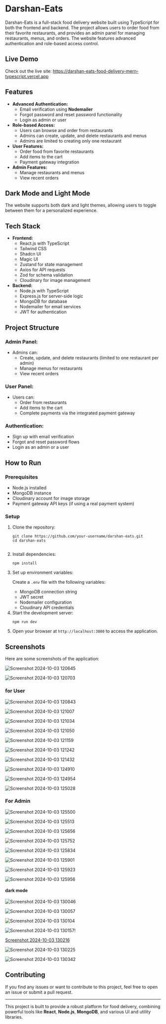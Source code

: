 <!DOCTYPE html>
<html lang="en">
<head>
  <meta charset="UTF-8">
  <meta name="viewport" content="width=device-width, initial-scale=1.0">
</head>
<body>
  <h1>Darshan-Eats</h1>
  <p>Darshan-Eats is a full-stack food delivery website built using TypeScript for both the frontend and backend. The project allows users to order food from their favorite restaurants, and provides an admin panel for managing restaurants, menus, and orders. The website features advanced authentication and role-based access control.</p>

  <h2>Live Demo</h2>
  <p>Check out the live site: <a href="https://darshan-eats-food-delivery-mern-typescript.vercel.app/" target="_blank">https://darshan-eats-food-delivery-mern-typescript.vercel.app</a></p>

  <h2>Features</h2>
  <ul>
    <li><strong>Advanced Authentication:</strong>
      <ul>
        <li>Email verification using <strong>Nodemailer</strong></li>
        <li>Forgot password and reset password functionality</li>
        <li>Login as admin or user</li>
      </ul>
    </li>
    <li><strong>Role-based Access:</strong>
      <ul>
        <li>Users can browse and order from restaurants</li>
        <li>Admins can create, update, and delete restaurants and menus</li>
        <li>Admins are limited to creating only one restaurant</li>
      </ul>
    </li>
    <li><strong>User Features:</strong>
      <ul>
        <li>Order food from favorite restaurants</li>
        <li>Add items to the cart</li>
        <li>Payment gateway integration</li>
      </ul>
    </li>
    <li><strong>Admin Features:</strong>
      <ul>
        <li>Manage restaurants and menus</li>
        <li>View recent orders</li>
      </ul>
    </li>
  </ul>

  <h2>Dark Mode and Light Mode</h2>
  <p>The website supports both dark and light themes, allowing users to toggle between them for a personalized experience.</p>

  <h2>Tech Stack</h2>
  <ul>
    <li><strong>Frontend:</strong>
      <ul>
        <li>React.js with TypeScript</li>
        <li>Tailwind CSS</li>
        <li>Shadcn UI</li>
        <li>Magic UI</li>
        <li>Zustand for state management</li>
        <li>Axios for API requests</li>
        <li>Zod for schema validation</li>
        <li>Cloudinary for image management</li>
      </ul>
    </li>
    <li><strong>Backend:</strong>
      <ul>
        <li>Node.js with TypeScript</li>
        <li>Express.js for server-side logic</li>
        <li>MongoDB for database</li>
        <li>Nodemailer for email services</li>
        <li>JWT for authentication</li>
      </ul>
    </li>
  </ul>

  <h2>Project Structure</h2>
  <h3>Admin Panel:</h3>
  <ul>
    <li>Admins can:
      <ul>
        <li>Create, update, and delete restaurants (limited to one restaurant per admin)</li>
        <li>Manage menus for restaurants</li>
        <li>View recent orders</li>
      </ul>
    </li>
  </ul>

  <h3>User Panel:</h3>
  <ul>
    <li>Users can:
      <ul>
        <li>Order from restaurants</li>
        <li>Add items to the cart</li>
        <li>Complete payments via the integrated payment gateway</li>
      </ul>
    </li>
  </ul>

  <h3>Authentication:</h3>
  <ul>
    <li>Sign up with email verification</li>
    <li>Forgot and reset password flows</li>
    <li>Login as an admin or a user</li>
  </ul>

  <h2>How to Run</h2>
  <h3>Prerequisites</h3>
  <ul>
    <li>Node.js installed</li>
    <li>MongoDB instance</li>
    <li>Cloudinary account for image storage</li>
    <li>Payment gateway API keys (if using a real payment system)</li>
  </ul>

  <h3>Setup</h3>
  <ol>
    <li>Clone the repository:
      <pre><code>git clone https://github.com/your-username/darshan-eats.git
cd darshan-eats
      </code></pre>
    </li>
    <li>Install dependencies:
      <pre><code>npm install</code></pre>
    </li>
    <li>Set up environment variables:
      <p>Create a <code>.env</code> file with the following variables:</p>
      <ul>
        <li>MongoDB connection string</li>
        <li>JWT secret</li>
        <li>Nodemailer configuration</li>
        <li>Cloudinary API credentials</li>
      </ul>
    </li>
    <li>Start the development server:
      <pre><code>npm run dev</code></pre>
    </li>
    <li>Open your browser at <code>http://localhost:3000</code> to access the application.</li>
  </ol>

  <h2>Screenshots</h2>
  <p>Here are some screenshots of the application:</p>
  
![Screenshot 2024-10-03 120645](https://github.com/user-attachments/assets/1326f4d7-d19d-4cb1-9d52-2502613b0bb8)

![Screenshot 2024-10-03 120703](https://github.com/user-attachments/assets/ab67727f-dde9-4aab-b732-b8fb32a35728)

<h3> for User </h3>

![Screenshot 2024-10-03 120843](https://github.com/user-attachments/assets/31fbb615-86cc-4974-a9a4-cbaadaa243ee)

![Screenshot 2024-10-03 121007](https://github.com/user-attachments/assets/6b4859d1-553a-463e-a813-92e55cb7b5e5)

![Screenshot 2024-10-03 121034](https://github.com/user-attachments/assets/0e622335-8162-41eb-8f13-0703b146656a)

![Screenshot 2024-10-03 121050](https://github.com/user-attachments/assets/6b6ef023-2212-4fce-962b-214411077916)

![Screenshot 2024-10-03 121159](https://github.com/user-attachments/assets/f516e4f1-7a36-426c-9c7a-8340867da3ac)

![Screenshot 2024-10-03 121242](https://github.com/user-attachments/assets/6d2e4035-0a40-491f-aa26-2ccb1ec7fb25)

![Screenshot 2024-10-03 121432](https://github.com/user-attachments/assets/ba839415-acb4-4220-a51f-271d037ba637)

![Screenshot 2024-10-03 124910](https://github.com/user-attachments/assets/38d4f98d-3a13-4c20-83d2-789b1d9a7fd4)

![Screenshot 2024-10-03 124954](https://github.com/user-attachments/assets/15750902-63d8-42f5-9bf4-025923fb44b8)

![Screenshot 2024-10-03 125028](https://github.com/user-attachments/assets/07753218-3a1d-43fc-a713-370206a37080)

<h3>For Admin</h3>

![Screenshot 2024-10-03 125500](https://github.com/user-attachments/assets/b6459ae6-40d2-4bc6-bf24-aae8a17bbc5b)

![Screenshot 2024-10-03 125513](https://github.com/user-attachments/assets/7e625a77-d197-4d3e-9dcf-4791360481a5)

![Screenshot 2024-10-03 125656](https://github.com/user-attachments/assets/b5ed4427-7ee0-4bf2-acc8-5d830f13c39f)

![Screenshot 2024-10-03 125752](https://github.com/user-attachments/assets/432024fa-2d38-4cc2-a389-6fc9856f6073)

![Screenshot 2024-10-03 125834](https://github.com/user-attachments/assets/bd991977-566a-437e-b6ce-a69a67c364af)

![Screenshot 2024-10-03 125901](https://github.com/user-attachments/assets/e1c967e2-689c-4c37-bc1c-37200a0adddd)

![Screenshot 2024-10-03 125923](https://github.com/user-attachments/assets/67331b45-4436-4b47-bfd0-2a6eef4510a6)

![Screenshot 2024-10-03 125956](https://github.com/user-attachments/assets/b009ccf9-1825-498a-bd2f-b2e5de8757bf)

<h4>dark mode </h4>

![Screenshot 2024-10-03 130046](https://github.com/user-attachments/assets/f735a6c8-6863-4b8c-8d04-2217d8fa7c92)

![Screenshot 2024-10-03 130057](https://github.com/user-attachments/assets/b7de6766-28f0-4ccf-a43d-5dfbe171016b)

![Screenshot 2024-10-03 130104](https://github.com/user-attachments/assets/4bbb68fb-da84-4cd8-8cbe-012e7776a019)

![Screenshot 2024-10-03 130157](https://github.com/user-attachments/assets/6a14eafb-be37-43da-913a-8a9326ccfbb0)!

[Screenshot 2024-10-03 130216](https://github.com/user-attachments/assets/e4ba76fd-0ae8-4e27-a787-7622f9dc0129)

![Screenshot 2024-10-03 130225](https://github.com/user-attachments/assets/c31abb6b-5226-4bd5-b253-321666b4c164)

![Screenshot 2024-10-03 130342](https://github.com/user-attachments/assets/12458592-b56a-4721-a59f-22d12c9b2d60)

  <h2>Contributing</h2>
  <p>If you find any issues or want to contribute to this project, feel free to open an issue or submit a pull request.</p>

  <hr>
  <p>This project is built to provide a robust platform for food delivery, combining powerful tools like <strong>React</strong>, <strong>Node.js</strong>, <strong>MongoDB</strong>, and various UI and utility libraries.</p>

</body>
</html>
